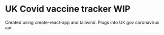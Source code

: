 # UK Covid vaccine tracker WIP

Created using create-react-app and tailwind. Plugs into UK gov coronavirus api.